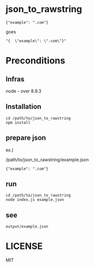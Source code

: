 # json_to_rawstring

`{"example": ".com"}`

goes

`"{  \"example\": \".com\"}"`

# Preconditions

## Infras

node - over 8.9.3

## Installation

```
cd /path/to/json_to_rawstring
npm install
```

## prepare json

ex.)

/path/to/json_to_rawstring/example.json

```
{"example": ".com"}
```

## run

```
cd /path/to/json_to_rawstring
node index.js example.json
```

## see

`output/example.json`

# LICENSE

MIT